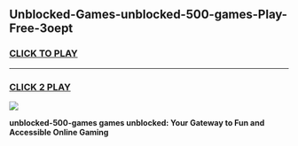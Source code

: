 
## Unblocked-Games-unblocked-500-games-Play-Free-3oept
<h3>
<a href="https://premium76.site?title=unblocked-500-games&ref=19M">CLICK TO PLAY</a></h3>
<hr>

<h3>
<a href="https://premium76.site?title=unblocked-500-games&ref=19M">CLICK 2 PLAY</a>
  
</h3>

<a href="https://premium76.site?title=unblocked-500-games&ref=19M"><img src="https://clearcache.store/games.png"></a>


**unblocked-500-games games unblocked: Your Gateway to Fun and Accessible Online Gaming**
